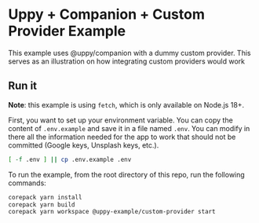 # Uppy + Companion + Custom Provider Example

This example uses @uppy/companion with a dummy custom provider. This serves as
an illustration on how integrating custom providers would work

## Run it

**Note**: this example is using `fetch`, which is only available on Node.js 18+.

First, you want to set up your environment variable. You can copy the content of
`.env.example` and save it in a file named `.env`. You can modify in there all
the information needed for the app to work that should not be committed (Google
keys, Unsplash keys, etc.).

```sh
[ -f .env ] || cp .env.example .env
```

To run the example, from the root directory of this repo, run the following
commands:

```sh
corepack yarn install
corepack yarn build
corepack yarn workspace @uppy-example/custom-provider start
```
